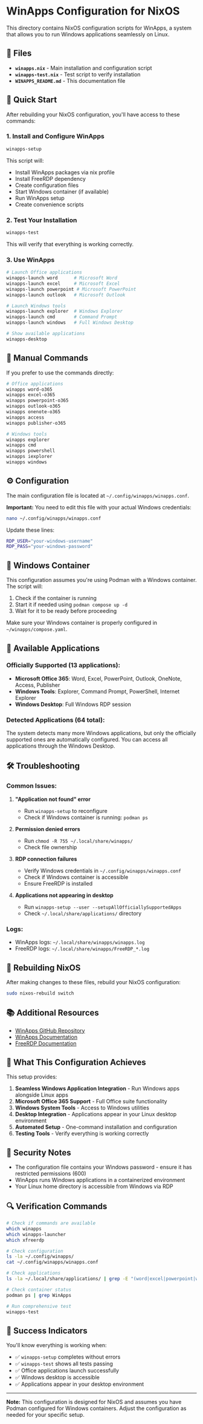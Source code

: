 # WinApps Configuration for NixOS

This directory contains NixOS configuration scripts for WinApps, a system that allows you to run Windows applications seamlessly on Linux.

## 📁 Files

- **`winapps.nix`** - Main installation and configuration script
- **`winapps-test.nix`** - Test script to verify installation
- **`WINAPPS_README.md`** - This documentation file

## 🚀 Quick Start

After rebuilding your NixOS configuration, you'll have access to these commands:

### 1. Install and Configure WinApps
```bash
winapps-setup
```

This script will:
- Install WinApps packages via nix profile
- Install FreeRDP dependency
- Create configuration files
- Start Windows container (if available)
- Run WinApps setup
- Create convenience scripts

### 2. Test Your Installation
```bash
winapps-test
```

This will verify that everything is working correctly.

### 3. Use WinApps
```bash
# Launch Office applications
winapps-launch word      # Microsoft Word
winapps-launch excel     # Microsoft Excel
winapps-launch powerpoint # Microsoft PowerPoint
winapps-launch outlook   # Microsoft Outlook

# Launch Windows tools
winapps-launch explorer  # Windows Explorer
winapps-launch cmd       # Command Prompt
winapps-launch windows   # Full Windows Desktop

# Show available applications
winapps-desktop
```

## 🔧 Manual Commands

If you prefer to use the commands directly:

```bash
# Office applications
winapps word-o365
winapps excel-o365
winapps powerpoint-o365
winapps outlook-o365
winapps onenote-o365
winapps access
winapps publisher-o365

# Windows tools
winapps explorer
winapps cmd
winapps powershell
winapps iexplorer
winapps windows
```

## ⚙️ Configuration

The main configuration file is located at `~/.config/winapps/winapps.conf`.

**Important:** You need to edit this file with your actual Windows credentials:

```bash
nano ~/.config/winapps/winapps.conf
```

Update these lines:
```bash
RDP_USER="your-windows-username"
RDP_PASS="your-windows-password"
```

## 🐳 Windows Container

This configuration assumes you're using Podman with a Windows container. The script will:

1. Check if the container is running
2. Start it if needed using `podman compose up -d`
3. Wait for it to be ready before proceeding

Make sure your Windows container is properly configured in `~/winapps/compose.yaml`.

## 📱 Available Applications

### Officially Supported (13 applications):
- **Microsoft Office 365**: Word, Excel, PowerPoint, Outlook, OneNote, Access, Publisher
- **Windows Tools**: Explorer, Command Prompt, PowerShell, Internet Explorer
- **Windows Desktop**: Full Windows RDP session

### Detected Applications (64 total):
The system detects many more Windows applications, but only the officially supported ones are automatically configured. You can access all applications through the Windows Desktop.

## 🛠️ Troubleshooting

### Common Issues:

1. **"Application not found" error**
   - Run `winapps-setup` to reconfigure
   - Check if Windows container is running: `podman ps`

2. **Permission denied errors**
   - Run `chmod -R 755 ~/.local/share/winapps/`
   - Check file ownership

3. **RDP connection failures**
   - Verify Windows credentials in `~/.config/winapps/winapps.conf`
   - Check if Windows container is accessible
   - Ensure FreeRDP is installed

4. **Applications not appearing in desktop**
   - Run `winapps-setup --user --setupAllOfficiallySupportedApps`
   - Check `~/.local/share/applications/` directory

### Logs:
- WinApps logs: `~/.local/share/winapps/winapps.log`
- FreeRDP logs: `~/.local/share/winapps/FreeRDP_*.log`

## 🔄 Rebuilding NixOS

After making changes to these files, rebuild your NixOS configuration:

```bash
sudo nixos-rebuild switch
```

## 📚 Additional Resources

- [WinApps GitHub Repository](https://github.com/winapps-org/winapps)
- [WinApps Documentation](https://github.com/winapps-org/winapps#readme)
- [FreeRDP Documentation](https://github.com/FreeRDP/FreeRDP)

## 🎯 What This Configuration Achieves

This setup provides:

1. **Seamless Windows Application Integration** - Run Windows apps alongside Linux apps
2. **Microsoft Office 365 Support** - Full Office suite functionality
3. **Windows System Tools** - Access to Windows utilities
4. **Desktop Integration** - Applications appear in your Linux desktop environment
5. **Automated Setup** - One-command installation and configuration
6. **Testing Tools** - Verify everything is working correctly

## 🚨 Security Notes

- The configuration file contains your Windows password - ensure it has restricted permissions (600)
- WinApps runs Windows applications in a containerized environment
- Your Linux home directory is accessible from Windows via RDP

## 🔍 Verification Commands

```bash
# Check if commands are available
which winapps
which winapps-launcher
which xfreerdp

# Check configuration
ls -la ~/.config/winapps/
cat ~/.config/winapps/winapps.conf

# Check applications
ls -la ~/.local/share/applications/ | grep -E "(word|excel|powerpoint|windows)"

# Check container status
podman ps | grep WinApps

# Run comprehensive test
winapps-test
```

## 🎉 Success Indicators

You'll know everything is working when:

- ✅ `winapps-setup` completes without errors
- ✅ `winapps-test` shows all tests passing
- ✅ Office applications launch successfully
- ✅ Windows desktop is accessible
- ✅ Applications appear in your desktop environment

---

**Note:** This configuration is designed for NixOS and assumes you have Podman configured for Windows containers. Adjust the configuration as needed for your specific setup. 
